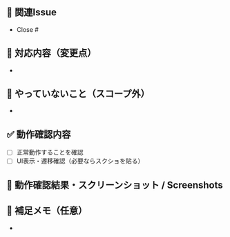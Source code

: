 ## 🔗 関連Issue
- Close #

## 🐛 対応内容（変更点）
- 

## 🙅 やっていないこと（スコープ外）
<!-- 認識はしているが、本PRでは対応してない問題 -->
<!-- 本PRのスコープ外のものや、関連していて未解決の問題などがあれば -->
- 

## ✅ 動作確認内容
- [ ] 正常動作することを確認
- [ ] UI表示・遷移確認（必要ならスクショを貼る）

## 📸 動作確認結果・スクリーンショット / Screenshots
<!-- スタイルなどの変更の場合はスクリーンショットがあるとレビューしやすいです -->

## 💬 補足メモ（任意）
- 
